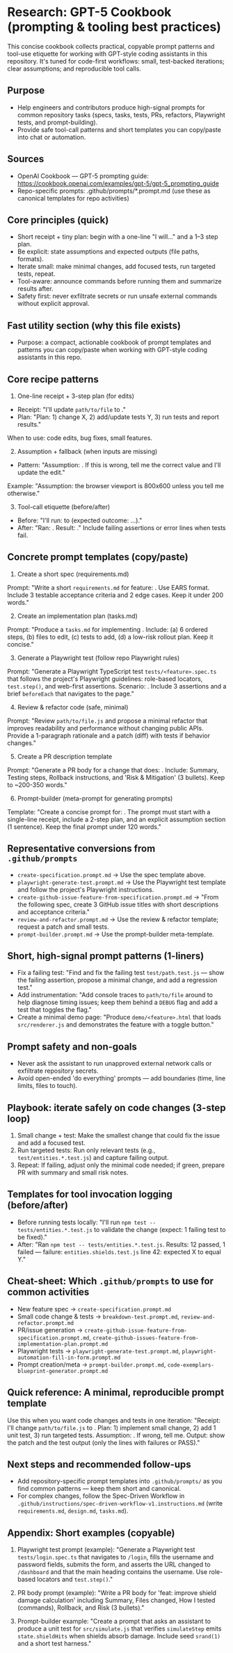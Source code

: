 # Research: GPT-5 Cookbook (prompting & tooling best practices)

This concise cookbook collects practical, copyable prompt patterns and tool-use etiquette for working with GPT-style coding assistants in this repository. It's tuned for code-first workflows: small, test-backed iterations; clear assumptions; and reproducible tool calls.

Purpose
-------
- Help engineers and contributors produce high-signal prompts for common repository tasks (specs, tasks, tests, PRs, refactors, Playwright tests, and prompt-building).
- Provide safe tool-call patterns and short templates you can copy/paste into chat or automation.

Sources
-------
- OpenAI Cookbook — GPT-5 prompting guide: https://cookbook.openai.com/examples/gpt-5/gpt-5_prompting_guide
- Repo-specific prompts: .github/prompts/*.prompt.md (use these as canonical templates for repo activities)

Core principles (quick)
----------------------
- Short receipt + tiny plan: begin with a one-line "I will..." and a 1–3 step plan.
- Be explicit: state assumptions and expected outputs (file paths, formats).
- Iterate small: make minimal changes, add focused tests, run targeted tests, repeat.
- Tool-aware: announce commands before running them and summarize results after.
- Safety first: never exfiltrate secrets or run unsafe external commands without explicit approval.

Fast utility section (why this file exists)
-----------------------------------------
- Purpose: a compact, actionable cookbook of prompt templates and patterns you can copy/paste when working with GPT-style coding assistants in this repo.

Core recipe patterns
--------------------

1) One-line receipt + 3-step plan (for edits)

- Receipt: "I'll update `path/to/file` to <change summary>."
- Plan: "Plan: 1) change X, 2) add/update tests Y, 3) run tests and report results." 

When to use: code edits, bug fixes, small features.

2) Assumption + fallback (when inputs are missing)

- Pattern: "Assumption: <assumed value>. If this is wrong, tell me the correct value and I'll update the edit." 

Example: "Assumption: the browser viewport is 800x600 unless you tell me otherwise."

3) Tool-call etiquette (before/after)

- Before: "I'll run: <command> to <purpose> (expected outcome: ...)."
- After: "Ran: <command>. Result: <short summary>." Include failing assertions or error lines when tests fail.

Concrete prompt templates (copy/paste)
------------------------------------

1) Create a short spec (requirements.md)

Prompt:
"Write a short `requirements.md` for feature: <feature-name>. Use EARS format. Include 3 testable acceptance criteria and 2 edge cases. Keep it under 200 words."

2) Create an implementation plan (tasks.md)

Prompt:
"Produce a `tasks.md` for implementing <feature-name>. Include: (a) 6 ordered steps, (b) files to edit, (c) tests to add, (d) a low-risk rollout plan. Keep it concise." 

3) Generate a Playwright test (follow repo Playwright rules)

Prompt:
"Generate a Playwright TypeScript test `tests/<feature>.spec.ts` that follows the project's Playwright guidelines: role-based locators, `test.step()`, and web-first assertions. Scenario: <short scenario>. Include 3 assertions and a brief `beforeEach` that navigates to the page." 

4) Review & refactor code (safe, minimal)

Prompt:
"Review `path/to/file.js` and propose a minimal refactor that improves readability and performance without changing public APIs. Provide a 1-paragraph rationale and a patch (diff) with tests if behavior changes." 

5) Create a PR description template

Prompt:
"Generate a PR body for a change that does: <one-line summary>. Include: Summary, Testing steps, Rollback instructions, and 'Risk & Mitigation' (3 bullets). Keep to ~200-350 words." 

6) Prompt-builder (meta-prompt for generating prompts)

Template:
"Create a concise prompt for: <task>. The prompt must start with a single-line receipt, include a 2-step plan, and an explicit assumption section (1 sentence). Keep the final prompt under 120 words." 

Representative conversions from `.github/prompts`
------------------------------------------------
- `create-specification.prompt.md` → Use the spec template above.
- `playwright-generate-test.prompt.md` → Use the Playwright test template and follow the project's Playwright instructions.
- `create-github-issue-feature-from-specification.prompt.md` → "From the following spec, create 3 GitHub issue titles with short descriptions and acceptance criteria."
- `review-and-refactor.prompt.md` → Use the review & refactor template; request a patch and small tests.
- `prompt-builder.prompt.md` → Use the prompt-builder meta-template.

Short, high-signal prompt patterns (1-liners)
-------------------------------------------
- Fix a failing test: "Find and fix the failing test `test/path.test.js` — show the failing assertion, propose a minimal change, and add a regression test." 
- Add instrumentation: "Add console traces to `path/to/file` around <function> to help diagnose timing issues; keep them behind a `DEBUG` flag and add a test that toggles the flag." 
- Create a minimal demo page: "Produce `demo/<feature>.html` that loads `src/renderer.js` and demonstrates the feature with a toggle button." 

Prompt safety and non-goals
--------------------------
- Never ask the assistant to run unapproved external network calls or exfiltrate repository secrets. 
- Avoid open-ended 'do everything' prompts — add boundaries (time, line limits, files to touch).

Playbook: iterate safely on code changes (3-step loop)
--------------------------------------------------
1) Small change + test: Make the smallest change that could fix the issue and add a focused test. 
2) Run targeted tests: Run only relevant tests (e.g., `test/entities.*.test.js`) and capture failing output. 
3) Repeat: If failing, adjust only the minimal code needed; if green, prepare PR with summary and small risk notes.

Templates for tool invocation logging (before/after)
--------------------------------------------------
- Before running tests locally: "I'll run `npm test -- tests/entities.*.test.js` to validate the change (expect: 1 failing test to be fixed)."
- After: "Ran `npm test -- tests/entities.*.test.js`. Results: 12 passed, 1 failed — failure: `entities.shields.test.js` line 42: expected X to equal Y." 

Cheat-sheet: Which `.github/prompts` to use for common activities
----------------------------------------------------------------
- New feature spec → `create-specification.prompt.md`
- Small code change & tests → `breakdown-test.prompt.md`, `review-and-refactor.prompt.md`
- PR/issue generation → `create-github-issue-feature-from-specification.prompt.md`, `create-github-issues-feature-from-implementation-plan.prompt.md`
- Playwright tests → `playwright-generate-test.prompt.md`, `playwright-automation-fill-in-form.prompt.md`
- Prompt creation/meta → `prompt-builder.prompt.md`, `code-exemplars-blueprint-generator.prompt.md`

Quick reference: A minimal, reproducible prompt template
------------------------------------------------------
Use this when you want code changes and tests in one iteration:
"Receipt: I'll change `path/to/file.js` to <one-line>.
Plan: 1) implement small change, 2) add 1 unit test, 3) run targeted tests.
Assumption: <brief assumption>. If wrong, tell me.
Output: show the patch and the test output (only the lines with failures or PASS)."

Next steps and recommended follow-ups
------------------------------------
- Add repository-specific prompt templates into `.github/prompts/` as you find common patterns — keep them short and canonical.
- For complex changes, follow the Spec-Driven Workflow in `.github/instructions/spec-driven-workflow-v1.instructions.md` (write `requirements.md`, `design.md`, `tasks.md`).

Appendix: Short examples (copyable)
----------------------------------
1) Playwright test prompt (example):
"Generate a Playwright test `tests/login.spec.ts` that navigates to `/login`, fills the username and password fields, submits the form, and asserts the URL changed to `/dashboard` and that the main heading contains the username. Use role-based locators and `test.step()`." 

2) PR body prompt (example):
"Write a PR body for 'feat: improve shield damage calculation' including Summary, Files changed, How I tested (commands), Rollback, and Risk (3 bullets)."

3) Prompt-builder example:
"Create a prompt that asks an assistant to produce a unit test for `src/simulate.js` that verifies `simulateStep` emits `state.shieldHits` when shields absorb damage. Include seed `srand(1)` and a short test harness."
